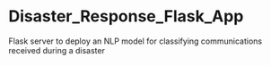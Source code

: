 # Disaster_Response_Flask_App
Flask server to deploy an NLP model for classifying communications received during a disaster
